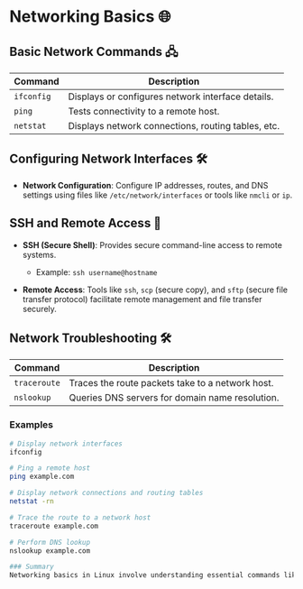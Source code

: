 # Networking Basics 🌐

## Basic Network Commands 🖧

| Command      | Description                                      |
|--------------|--------------------------------------------------|
| `ifconfig`   | Displays or configures network interface details. |
| `ping`       | Tests connectivity to a remote host.              |
| `netstat`    | Displays network connections, routing tables, etc.|

## Configuring Network Interfaces 🛠️

- **Network Configuration**: Configure IP addresses, routes, and DNS settings using files like `/etc/network/interfaces` or tools like `nmcli` or `ip`.

## SSH and Remote Access 🔑

- **SSH (Secure Shell)**: Provides secure command-line access to remote systems.
  - Example: `ssh username@hostname`

- **Remote Access**: Tools like `ssh`, `scp` (secure copy), and `sftp` (secure file transfer protocol) facilitate remote management and file transfer securely.

## Network Troubleshooting 🛠️

| Command        | Description                                      |
|----------------|--------------------------------------------------|
| `traceroute`   | Traces the route packets take to a network host.  |
| `nslookup`     | Queries DNS servers for domain name resolution.   |

### Examples
```bash
# Display network interfaces
ifconfig

# Ping a remote host
ping example.com

# Display network connections and routing tables
netstat -rn

# Trace the route to a network host
traceroute example.com

# Perform DNS lookup
nslookup example.com

### Summary
Networking basics in Linux involve understanding essential commands like ifconfig, ping, and netstat for network interface management, connectivity testing, and network status. Configuring network interfaces involves setting IP addresses, routes, and DNS. SSH provides secure remote access, while tools like traceroute and nslookup aid in troubleshooting network issues by tracing routes and querying DNS servers, respectively.

